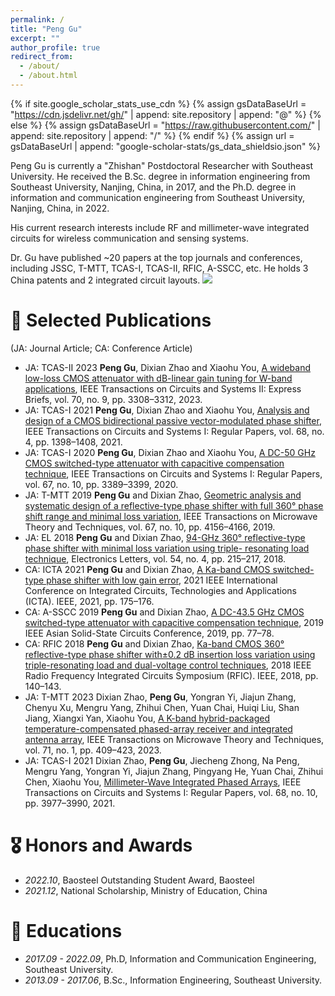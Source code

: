 ```yaml
---
permalink: /
title: "Peng Gu"
excerpt: ""
author_profile: true
redirect_from: 
  - /about/
  - /about.html
---
```


{% if site.google_scholar_stats_use_cdn %}
{% assign gsDataBaseUrl = "https://cdn.jsdelivr.net/gh/" | append: site.repository | append: "@" %}
{% else %}
{% assign gsDataBaseUrl = "https://raw.githubusercontent.com/" | append: site.repository | append: "/" %}
{% endif %}
{% assign url = gsDataBaseUrl | append: "google-scholar-stats/gs_data_shieldsio.json" %}

<span class='anchor' id='about-me'></span>

Peng Gu is currently a "Zhishan" Postdoctoral Researcher with Southeast University. He received the B.Sc. degree in information engineering from Southeast University, Nanjing, China, in 2017, and the Ph.D. degree in information and communication engineering from Southeast University, Nanjing, China, in 2022.

His current research interests include RF and millimeter-wave integrated circuits for wireless communication and sensing systems.

Dr. Gu have published ~20 papers at the top journals and conferences, including JSSC, T-MTT, TCAS-I, TCAS-II, RFIC, A-SSCC, etc. He holds 3 China patents and 2 integrated circuit layouts. <a href='https://scholar.google.com/citations?user=Urkx3egAAAAJ'><img src="https://img.shields.io/endpoint?url={{ url | url_encode }}&logo=Google%20Scholar&labelColor=f6f6f6&color=9cf&style=flat&label=citations"></a>

<!--
# 🔥 News
- *2022.02*: &nbsp;🎉🎉 Lorem ipsum dolor sit amet, consectetur adipiscing elit. Vivamus ornare aliquet ipsum, ac tempus justo dapibus sit amet. 
- *2022.02*: &nbsp;🎉🎉 Lorem ipsum dolor sit amet, consectetur adipiscing elit. Vivamus ornare aliquet ipsum, ac tempus justo dapibus sit amet. 
-->

# 📝 Selected Publications 
(JA: Journal Article; CA: Conference Article)

<!--
<div class='paper-box'><div class='paper-box-image'><div><div class="badge">CVPR 2016</div><img src='images/500x300.png' alt="sym" width="100%"></div></div>
<div class='paper-box-text' markdown="1">

[Deep Residual Learning for Image Recognition](https://openaccess.thecvf.com/content_cvpr_2016/papers/He_Deep_Residual_Learning_CVPR_2016_paper.pdf)

**Kaiming He**, Xiangyu Zhang, Shaoqing Ren, Jian Sun

[**Project**](https://scholar.google.com/citations?view_op=view_citation&hl=zh-CN&user=DhtAFkwAAAAJ&citation_for_view=DhtAFkwAAAAJ:ALROH1vI_8AC) <strong><span class='show_paper_citations' data='DhtAFkwAAAAJ:ALROH1vI_8AC'></span></strong>
- Lorem ipsum dolor sit amet, consectetur adipiscing elit. Vivamus ornare aliquet ipsum, ac tempus justo dapibus sit amet. 
</div>
</div>
-->

- <span class="paper-list-head">JA: TCAS-II 2023</span> **Peng Gu**, Dixian Zhao and Xiaohu You, [A wideband low-loss CMOS attenuator with dB-linear gain tuning for W-band applications](https://ieeexplore.ieee.org/abstract/document/10102658), IEEE Transactions on Circuits and Systems II: Express Briefs, vol. 70, no. 9, pp. 3308–3312, 2023.
- <span class="paper-list-head">JA: TCAS-I 2021</span> **Peng Gu**, Dixian Zhao and Xiaohu You, [Analysis and design of a CMOS bidirectional passive vector-modulated phase shifter](https://ieeexplore.ieee.org/abstract/document/9324957/), IEEE Transactions on Circuits and Systems I: Regular Papers, vol. 68, no. 4, pp. 1398–1408, 2021. 
- <span class="paper-list-head">JA: TCAS-I 2020</span> **Peng Gu**, Dixian Zhao and Xiaohu You, [A DC-50 GHz CMOS switched-type attenuator with capacitive compensation technique](https://ieeexplore.ieee.org/abstract/document/9110720/), IEEE Transactions on Circuits and Systems I: Regular Papers, vol. 67, no. 10, pp. 3389–3399, 2020.
- <span class="paper-list-head">JA: T-MTT 2019</span> **Peng Gu** and Dixian Zhao, [Geometric analysis and systematic design of a reflective-type phase shifter with full 360° phase shift range and minimal loss variation](https://ieeexplore.ieee.org/abstract/document/8809827/), IEEE Transactions on Microwave Theory and Techniques, vol. 67, no. 10, pp. 4156–4166, 2019. 
- <span class="paper-list-head">JA: EL 2018</span> **Peng Gu** and Dixian Zhao, [94-GHz 360° reflective-type phase shifter with minimal loss variation using triple- resonating load technique](https://ieeexplore.ieee.org/abstract/document/8809827/), Electronics Letters, vol. 54, no. 4, pp. 215–217, 2018.
- <span class="paper-list-head">CA: ICTA 2021</span> **Peng Gu** and Dixian Zhao, [A Ka-band CMOS switched-type phase shifter with low gain error](https://ieeexplore.ieee.org/abstract/document/8809827/), 2021 IEEE International Conference on Integrated Circuits, Technologies and Applications (ICTA). IEEE, 2021, pp. 175–176. 
- <span class="paper-list-head">CA: A-SSCC 2019</span> **Peng Gu** and Dixian Zhao, [A DC-43.5 GHz CMOS switched-type attenuator with capacitive compensation technique](https://ieeexplore.ieee.org/abstract/document/8809827/), 2019 IEEE Asian Solid-State Circuits Conference, 2019, pp. 77–78. 
- <span class="paper-list-head">CA: RFIC 2018</span> **Peng Gu** and Dixian Zhao, [Ka-band CMOS 360° reflective-type phase shifter with±0.2 dB insertion loss variation using triple-resonating load and dual-voltage control techniques](https://ieeexplore.ieee.org/abstract/document/8809827/), 2018 IEEE Radio Frequency Integrated Circuits Symposium (RFIC). IEEE, 2018, pp. 140–143.
- <span class="paper-list-head">JA: T-MTT 2023</span> Dixian Zhao, **Peng Gu**, Yongran Yi, Jiajun Zhang, Chenyu Xu, Mengru Yang, Zhihui Chen, Yuan Chai, Huiqi Liu, Shan Jiang, Xiangxi Yan, Xiaohu You, [A K-band hybrid-packaged temperature-compensated phased-array receiver and integrated antenna array](https://ieeexplore.ieee.org/abstract/document/8809827/), IEEE Transactions on Microwave Theory and Techniques, vol. 71, no. 1, pp. 409–423, 2023.
- <span class="paper-list-head">JA: TCAS-I 2021</span> Dixian Zhao, **Peng Gu**, Jiecheng Zhong, Na Peng, Mengru Yang, Yongran Yi, Jiajun Zhang, Pingyang He, Yuan Chai, Zhihui Chen, Xiaohu You, [Millimeter-Wave Integrated Phased Arrays](https://ieeexplore.ieee.org/abstract/document/8809827/), IEEE Transactions on Circuits and Systems I: Regular Papers, vol. 68, no. 10, pp. 3977–3990, 2021.<span class='show_paper_citations' data='Urkx3egAAAAJ:WF5omc3nYNoC'></span>



# 🎖 Honors and Awards
- *2022.10*, Baosteel Outstanding Student Award, Baosteel
- *2021.12*, National Scholarship, Ministry of Education, China

# 📖 Educations
- *2017.09 - 2022.09*, Ph.D, Information and Communication Engineering, Southeast University. 
- *2013.09 - 2017.06*, B.Sc., Information Engineering, Southeast University.

<!--
# 💬 Invited Talks
- *2021.06*, Lorem ipsum dolor sit amet, consectetur adipiscing elit. Vivamus ornare aliquet ipsum, ac tempus justo dapibus sit amet. 
- *2021.03*, Lorem ipsum dolor sit amet, consectetur adipiscing elit. Vivamus ornare aliquet ipsum, ac tempus justo dapibus sit amet.  \| [\[video\]](https://github.com/)
-->

<!--
# 💻 Internships
- *2019.05 - 2020.02*, [Lorem](https://github.com/), China.
-->
